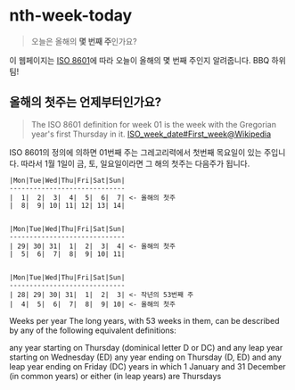 # nth-week-today

> 오늘은 올해의 **몇 번째 주**인가요?

이 웹페이지는 [ISO 8601](https://en.wikipedia.org/wiki/ISO_week_date)에 따라 오늘이 올해의 몇 번째 주인지 알려줍니다. BBQ 하위팀!

## 올해의 첫주는 언제부터인가요?

> The ISO 8601 definition for week 01 is the week with the Gregorian year's first Thursday in it. 
> [ISO_week_date#First_week@Wikipedia](https://en.wikipedia.org/wiki/ISO_week_date#First_week)

ISO 8601의 정의에 의하면 01번째 주는 그레고리력에서 첫번째 목요일이 있는 주입니다. 따라서 1월 1일이 금, 토, 일요일이라면 그 해의 첫주는 다음주가 됩니다.

```
|Mon|Tue|Wed|Thu|Fri|Sat|Sun|
-----------------------------
|  1|  2|  3|  4|  5|  6|  7| <- 올해의 첫주
|  8|  9| 10| 11| 12| 13| 14|


|Mon|Tue|Wed|Thu|Fri|Sat|Sun|
-----------------------------
| 29| 30| 31|  1|  2|  3|  4| <- 올해의 첫주
|  5|  6|  7|  8|  9| 10| 11|


|Mon|Tue|Wed|Thu|Fri|Sat|Sun|
-----------------------------
| 28| 29| 30| 31|  1|  2|  3| <- 작년의 53번째 주
|  4|  5|  6|  7|  8|  9| 10| <- 올해의 첫주
```

Weeks per year
The long years, with 53 weeks in them, can be described by any of the following equivalent definitions:

any year starting on Thursday (dominical letter D or DC) and any leap year starting on Wednesday (ED)
any year ending on Thursday (D, ED) and any leap year ending on Friday (DC)
years in which 1 January and 31 December (in common years) or either (in leap years) are Thursdays